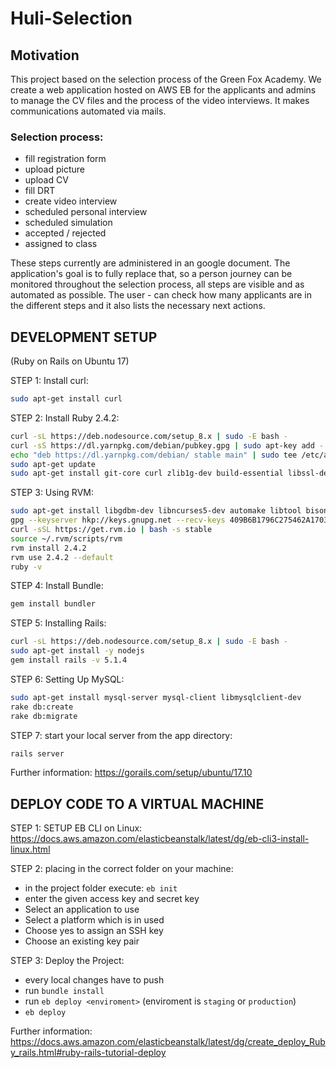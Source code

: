 # Huli-Selection

## Motivation

This project based on the selection process of the Green Fox Academy. We create a web application hosted on AWS EB for the applicants and admins to manage the CV files and the process of the video interviews. It makes communications automated via mails.

### Selection process:

- fill registration form
- upload picture
- upload CV
- fill DRT
- create video interview
- scheduled personal interview
- scheduled simulation
- accepted / rejected
- assigned to class 

These steps currently are administered in an google document. The application's goal is to fully replace that, so a person journey can be monitored throughout the selection process, all steps are visible and as automated as possible. The user - can check how many applicants are in the different steps and it also lists the necessary next actions.

## DEVELOPMENT SETUP

(Ruby on Rails on Ubuntu 17)


STEP 1: Install curl:

```bash
sudo apt-get install curl
```



STEP 2: Install Ruby 2.4.2:

```bash
curl -sL https://deb.nodesource.com/setup_8.x | sudo -E bash -
curl -sS https://dl.yarnpkg.com/debian/pubkey.gpg | sudo apt-key add -
echo "deb https://dl.yarnpkg.com/debian/ stable main" | sudo tee /etc/apt/sources.list.d/yarn.list
sudo apt-get update
sudo apt-get install git-core curl zlib1g-dev build-essential libssl-dev libreadline-dev libyaml-dev libsqlite3-dev sqlite3 libxml2-dev libxslt1-dev libcurl4-openssl-dev python-software-properties libffi-dev nodejs yarn
```

STEP 3: Using RVM:

```bash
sudo apt-get install libgdbm-dev libncurses5-dev automake libtool bison libffi-dev
gpg --keyserver hkp://keys.gnupg.net --recv-keys 409B6B1796C275462A1703113804BB82D39DC0E3
curl -sSL https://get.rvm.io | bash -s stable
source ~/.rvm/scripts/rvm
rvm install 2.4.2
rvm use 2.4.2 --default
ruby -v
```

STEP 4: Install Bundle:

```bash
gem install bundler
```



STEP 5: Installing Rails:

```bash
curl -sL https://deb.nodesource.com/setup_8.x | sudo -E bash -
sudo apt-get install -y nodejs
gem install rails -v 5.1.4
```



STEP 6: Setting Up MySQL:

```bash
sudo apt-get install mysql-server mysql-client libmysqlclient-dev
rake db:create
rake db:migrate
```


STEP 7: start your local server from the app directory:

```bash
rails server
```


Further information:
https://gorails.com/setup/ubuntu/17.10


## DEPLOY CODE TO A VIRTUAL MACHINE

STEP 1: SETUP EB CLI on Linux: https://docs.aws.amazon.com/elasticbeanstalk/latest/dg/eb-cli3-install-linux.html

STEP 2: placing in the correct folder on your machine:

- in the project folder execute: `eb init`
- enter the given access key and secret key
- Select an application to use
- Select a platform which is in used
- Choose yes to assign an SSH key
- Choose an existing key pair

STEP 3: Deploy the Project:

- every local changes have to push
- run `bundle install`
- run `eb deploy <enviroment>` (enviroment is `staging` or `production`)
- `eb deploy`

Further information:
https://docs.aws.amazon.com/elasticbeanstalk/latest/dg/create_deploy_Ruby_rails.html#ruby-rails-tutorial-deploy

